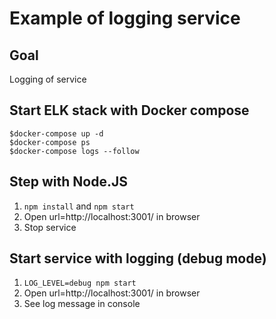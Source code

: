 # Example of logging service

## Goal

Logging of service

## Start ELK stack with Docker compose
```
$docker-compose up -d
$docker-compose ps
$docker-compose logs --follow
```

## Step with Node.JS

1. `npm install` and `npm start`
2. Open url=http://localhost:3001/ in browser
3. Stop service

## Start service with logging (debug mode)

1. `LOG_LEVEL=debug npm start`
2. Open url=http://localhost:3001/ in browser
3. See log message in console